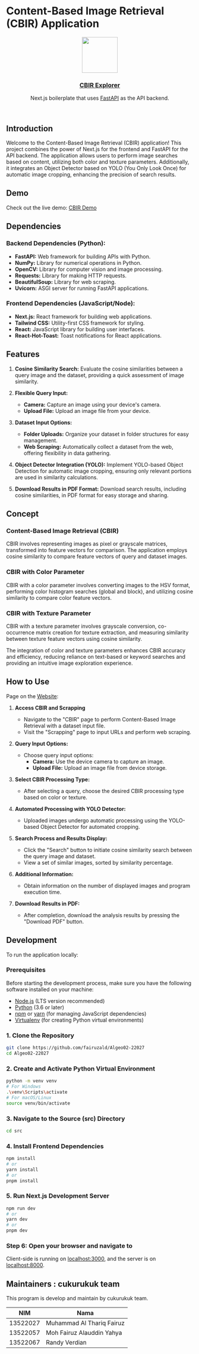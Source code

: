 # Content-Based Image Retrieval (CBIR) Application

<p align="center">
  <a href="https://algeo02-22027.vercel.app">
    <img src="https://res.cloudinary.com/dkyq76c5w/image/upload/v1699860331/cuk-removebg-preview_y357nd.png" height="96">
    <h3 align="center">CBIR Explorer</h3>
  </a>
</p>

<p align="center">Next.js boilerplate that uses <a href="https://fastapi.tiangolo.com/">FastAPI</a> as the API backend.</p>

<br/>

## Introduction

Welcome to the Content-Based Image Retrieval (CBIR) application! This project combines the power of Next.js for the frontend and FastAPI for the API backend. The application allows users to perform image searches based on content, utilizing both color and texture parameters. Additionally, it integrates an Object Detector based on YOLO (You Only Look Once) for automatic image cropping, enhancing the precision of search results.

## Demo

Check out the live demo: [CBIR Demo](https://algeo02-22027.vercel.app/)

## Dependencies

### Backend Dependencies (Python):

- **FastAPI:** Web framework for building APIs with Python.
- **NumPy:** Library for numerical operations in Python.
- **OpenCV:** Library for computer vision and image processing.
- **Requests:** Library for making HTTP requests.
- **BeautifulSoup:** Library for web scraping.
- **Uvicorn:** ASGI server for running FastAPI applications.

### Frontend Dependencies (JavaScript/Node):

- **Next.js:** React framework for building web applications.
- **Tailwind CSS:** Utility-first CSS framework for styling.
- **React:** JavaScript library for building user interfaces.
- **React-Hot-Toast:** Toast notifications for React applications.

## Features

1. **Cosine Similarity Search:**
   Evaluate the cosine similarities between a query image and the dataset, providing a quick assessment of image similarity.

2. **Flexible Query Input:**

   - **Camera:** Capture an image using your device's camera.
   - **Upload File:** Upload an image file from your device.

3. **Dataset Input Options:**

   - **Folder Uploads:** Organize your dataset in folder structures for easy management.
   - **Web Scraping:** Automatically collect a dataset from the web, offering flexibility in data gathering.

4. **Object Detector Integration (YOLO):**
   Implement YOLO-based Object Detection for automatic image cropping, ensuring only relevant portions are used in similarity calculations.

5. **Download Results in PDF Format:**
   Download search results, including cosine similarities, in PDF format for easy storage and sharing.

## Concept

### Content-Based Image Retrieval (CBIR)

CBIR involves representing images as pixel or grayscale matrices, transformed into feature vectors for comparison. The application employs cosine similarity to compare feature vectors of query and dataset images.

### CBIR with Color Parameter

CBIR with a color parameter involves converting images to the HSV format, performing color histogram searches (global and block), and utilizing cosine similarity to compare color feature vectors.

### CBIR with Texture Parameter

CBIR with a texture parameter involves grayscale conversion, co-occurrence matrix creation for texture extraction, and measuring similarity between texture feature vectors using cosine similarity.

The integration of color and texture parameters enhances CBIR accuracy and efficiency, reducing reliance on text-based or keyword searches and providing an intuitive image exploration experience.

## How to Use

Page on the [Website](https://algeo02-22027.vercel.app/):

1. **Access CBIR and Scrapping**

   - Navigate to the "CBIR" page to perform Content-Based Image Retrieval with a dataset input file.
   - Visit the "Scrapping" page to input URLs and perform web scraping.

2. **Query Input Options:**

   - Choose query input options:
     - **Camera:** Use the device camera to capture an image.
     - **Upload File:** Upload an image file from device storage.

3. **Select CBIR Processing Type:**

   - After selecting a query, choose the desired CBIR processing type based on color or texture.

4. **Automated Processing with YOLO Detector:**

   - Uploaded images undergo automatic processing using the YOLO-based Object Detector for automated cropping.

5. **Search Process and Results Display:**

   - Click the "Search" button to initiate cosine similarity search between the query image and dataset.
   - View a set of similar images, sorted by similarity percentage.

6. **Additional Information:**

   - Obtain information on the number of displayed images and program execution time.

7. **Download Results in PDF:**
   - After completion, download the analysis results by pressing the "Download PDF" button.

## Development

To run the application locally:

### Prerequisites

Before starting the development process, make sure you have the following software installed on your machine:

- [Node.js](https://nodejs.org/) (LTS version recommended)
- [Python](https://www.python.org/) (3.6 or later)
- [npm](https://www.npmjs.com/) or [yarn](https://yarnpkg.com/) (for managing JavaScript dependencies)
- [Virtualenv](https://virtualenv.pypa.io/) (for creating Python virtual environments)

### 1. Clone the Repository

```bash
git clone https://github.com/fairuzald/Algeo02-22027
cd Algeo02-22027
```

### 2. Create and Activate Python Virtual Environment

```bash
python -m venv venv
# For Windows
.\venv\Scripts\activate
# For macOS/Linux
source venv/bin/activate
```

### 3. Navigate to the Source (src) Directory

```bash
cd src

```

### 4. Install Frontend Dependencies

```bash
npm install
# or
yarn install
# or
pnpm install
```

### 5. Run Next.js Development Server

```bash
npm run dev
# or
yarn dev
# or
pnpm dev
```

### Step 6: Open your browser and navigate to

Client-side is running on [localhost:3000](http://localhost:3000), and the server is on [localhost:8000](http://localhost:8000).

## Maintainers : cukurukuk team

This program is develop and maintain by cukurukuk team.

| NIM      | Nama                      |
| -------- | ------------------------- |
| 13522027 | Muhammad Al Thariq Fairuz |
| 13522057 | Moh Fairuz Alauddin Yahya |
| 13522067 | Randy Verdian             |
